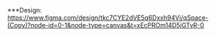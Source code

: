 ***Design: https://www.figma.com/design/tkc7CYE2dVE5q6Dxxh94Vi/qSpace-(Copy)?node-id=0-1&node-type=canvas&t=xEcPROm14D5jGTyR-0
